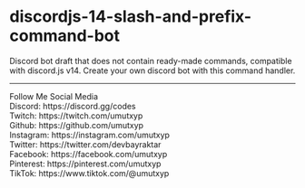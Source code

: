 # discordjs-14-slash-and-prefix-command-bot
Discord bot draft that does not contain ready-made commands, compatible with discord.js v14. Create your own discord bot with this command handler.
<hr>
Follow Me Social Media<br>
Discord: https://discord.gg/codes<br>
Twitch: https://twitch.com/umutxyp<br>
Github: https://github.com/umutxyp<br>
Instagram: https://instagram.com/umutxyp<br>
Twitter: https://twitter.com/devbayraktar<br>
Facebook: https://facebook.com/umutxyp<br>
Pinterest: https://pinterest.com/umutxyp<br>
TikTok: https://www.tiktok.com/@umutxyp

